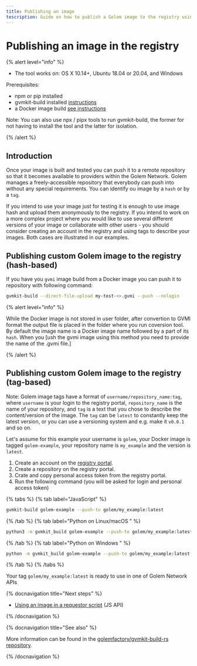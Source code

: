 ```yaml
---
title: Publishing an image
tescription: Guide on how to publish a Golem image to the registry using gvmkit-build
---
```


# Publishing an image in the registry


{% alert level="info" %}
- The tool works on: OS X 10.14+, Ubuntu 18.04 or 20.04, and Windows

Prerequisites:
- npm or pip installed
- gvmkit-build installed [instructions](/docs/creators/javascript/examples/tools/gvmkit-build-installation)
- a Docker image build [see instructions](/docs/creators/javascript/examples/tools/converting-docker-image-to-golem-format#building-your-docker-image)

Note: You can also use npx / pipx tools to run gvmkit-build, the former for not having to install the tool and the latter for isolation.

{% /alert %}

## Introduction

Once your image is built and tested you can push it to a remote repository so that it becomes available to providers within the Golem Network. Golem manages a freely-accessible repository that everybody can push into without any special requirements. 
You can identify ou image by a `hash` or by a `tag`.

If you intend to use your image just for testing it is enough to use image hash and upload them anonymously to the registry. If you intend to work on a more complex project where you would like to use several different versions of your image or collaborate with other users - you should consider creating an account in the registry and using tags to describe your images. Both cases are illustrated in our examples.


## Publishing custom Golem image to the registry (hash-based)

If you have you `gvmi` image build from a Docker image you can push it to repository with following command:

```bash
gvmkit-build --direct-file-upload my-test-<>.gvmi --push --nologin
```
{% alert level="info" %}

While the Docker image is not stored in user folder, after convertion to GVMI format the output file is placed in the folder where you run coversion tool. By default the image name is a Docker image name followed by a part of its `hash`. When you [ush the gvmi image using this method you need to provide the name of the .gvmi file.]

{% /alert %}



## Publishing custom Golem image to the registry (tag-based)

Note: Golem image tags have a format of `username/repository_name:tag`, where `username` is your login to the registry portal, `repository_name` is the name of your repository, and `tag` is a text that you chose to describe the content/version of the image. The `tag` can be `latest` to constantly keep the latest version, or you can use a versioning system and e.g. make it `v0.0.1` and so on.

Let's assume for this example your username is `golem`, your Docker image is tagged `golem-example`, your repository name is `my_example` and the version is `latest`.


1. Create an account on the [registry portal](https://registry.golem.network/).
2. Create a repository on the registry portal.
3. Crate and copy personal access token from the registry portal.
4. Run the following command (you will be asked for login and personal access token)


{% tabs %}
{% tab label="JavaScript" %}
```bash
gvmkit-build golem-example --push-to golem/my_example:latest
```
{% /tab %}
{% tab label="Python on Linux/macOS " %}

```bash
python3 -m gvmkit_build golem-example --push-to golem/my_example:latest
```

{% /tab %}
{% tab label="Python on Windows " %}
  
```bash
python -m gvmkit_build golem-example --push-to golem/my_example:latest
```
{% /tab %}
{% /tabs %}     


Your tag `golem/my_example:latest` is ready to use in one of Golem Network APIs

   

{% docnavigation title="Next steps" %}

- [Using an image in a requestor script](/docs/creators/javascript/examples/working-with-images) (JS API)

{% /docnavigation %}

{% docnavigation title="See also" %}

More information can be found in the [golemfactory/gvmkit-build-rs repository](https://github.com/golemfactory/gvmkit-build-rs).

{% /docnavigation %}
